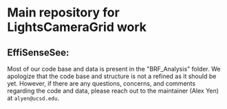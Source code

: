 # Main repository for LightsCameraGrid work

## EffiSenseSee:
Most of our code base and data is present in the "BRF_Analysis" folder. We apologize that the code base and structure is not a refined as it should be yet. However, if there are any questions, concerns, and comments regarding the code and data, please reach out to the maintainer (Alex Yen) at `alyen@ucsd.edu`.
